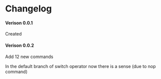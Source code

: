# Changelog
#### Verison 0.0.1 
Created

#### Verison 0.0.2 
Add 12 new commands

In the default branch of switch operator now there is a sense (due to nop command)
